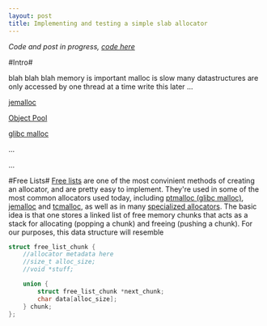 ```yaml
---
layout: post
title: Implementing and testing a simple slab allocator
---
```


*Code and post in progress, [code here](github.com/schets/fast_alloc)*

#Intro#

blah blah blah memory is important malloc is slow many datastructures are only accessed by one thread at a time write this later ...

[jemalloc](https://www.facebook.com/notes/facebook-engineering/scalable-memory-allocation-using-jemalloc/480222803919)

[Object Pool](http://gameprogrammingpatterns.com/object-pool.html)

[glibc malloc](http://code.woboq.org/userspace/glibc/malloc)

...

...

#Free Lists#
[Free lists](https://en.wikipedia.org/wiki/Free_list) are one of the most convinient methods of creating an allocator, and are pretty easy to implement. They're used in some of the most common allocators used today, including [ptmalloc (glibc malloc)](http://code.woboq.org/userspace/glibc/malloc), [jemalloc](http://www.canonware.com/jemalloc/) and [tcmalloc](http://goog-perftools.sourceforge.net/doc/tcmalloc.html), as well as in many [specialized allocators](http://gameprogrammingpatterns.com/object-pool.html). The basic idea is that one stores a linked list of free memory chunks that acts as a stack for allocating (popping a chunk) and freeing (pushing a chunk). For our purposes, this data structure will resemble
```C
struct free_list_chunk {
    //allocator metadata here
    //size_t alloc_size;
    //void *stuff;

    union {
        struct free_list_chunk *next_chunk;
        char data[alloc_size];
    } chunk;
};
```
